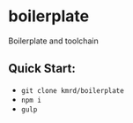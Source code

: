 # boilerplate
Boilerplate and toolchain

## Quick Start:

- `git clone kmrd/boilerplate`
- `npm i`
- `gulp`
